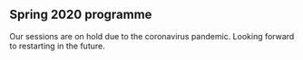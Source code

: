 ## Spring 2020 programme

Our sessions are on hold due to the coronavirus pandemic. Looking forward to restarting in the future.
